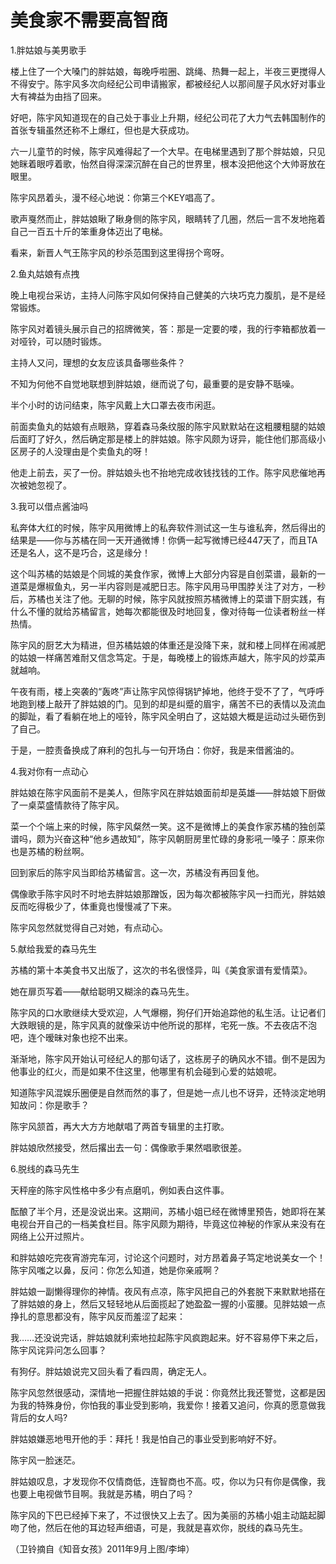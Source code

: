 # 美食家不需要高智商

1.胖姑娘与美男歌手 

楼上住了一个大嗓门的胖姑娘，每晚呼啦圈、跳绳、热舞一起上，半夜三更搅得人不得安宁。陈宇风多次向经纪公司申请搬家，都被经纪人以那间屋子风水好对事业大有裨益为由挡了回来。 

好吧，陈宇风知道现在的自己处于事业上升期，经纪公司花了大力气去韩国制作的首张专辑虽然还称不上爆红，但也是大获成功。 

六一儿童节的时候，陈宇风难得起了一个大早。在电梯里遇到了那个胖姑娘，只见她眯着眼哼着歌，怡然自得深深沉醉在自己的世界里，根本没把他这个大帅哥放在眼里。 

陈宇风昂着头，漫不经心地说：你第三个KEY唱高了。 

歌声戛然而止，胖姑娘瞅了瞅身侧的陈宇风，眼睛转了几圈，然后一言不发地拖着自己一百五十斤的笨重身体迈出了电梯。 

看来，新晋人气王陈宇风的秒杀范围到这里得拐个弯呀。 

2.鱼丸姑娘有点拽 

晚上电视台采访，主持人问陈宇风如何保持自己健美的六块巧克力腹肌，是不是经常锻炼。 

陈宇风对着镜头展示自己的招牌微笑，答：那是一定要的喽，我的行李箱都放着一对哑铃，可以随时锻炼。 

主持人又问，理想的女友应该具备哪些条件？ 

不知为何他不自觉地联想到胖姑娘，继而说了句，最重要的是安静不聒噪。 

半个小时的访问结束，陈宇风戴上大口罩去夜市闲逛。 

前面卖鱼丸的姑娘有点眼熟，穿着森马条纹服的陈宇风默默站在这粗腰粗腿的姑娘后面盯了好久，然后确定那是楼上的胖姑娘。陈宇风颇为讶异，能住他们那高级小区房子的人没理由是个卖鱼丸的呀！ 

他走上前去，买了一份。胖姑娘头也不抬地完成收钱找钱的工作。陈宇风悲催地再次被她忽视了。 

3.我可以借点酱油吗 

私奔体大红的时候，陈宇风用微博上的私奔软件测试这一生与谁私奔，然后得出的结果是——你与苏橘在同一天开通微博！你俩一起写微博已经447天了，而且TA还是名人，这不是巧合，这是缘分！ 

这个叫苏橘的姑娘是个同城的美食作家，微博上大部分内容是自创菜谱，最新的一道菜是爆椒鱼丸，另一半内容则是减肥日志。陈宇风用马甲围脖关注了对方，一秒后，苏橘也关注了他。无聊的时候，陈宇风就按照苏橘微博上的菜谱下厨实践，有什么不懂的就给苏橘留言，她每次都能很及时地回复，像对待每一位读者粉丝一样热情。 

陈宇风的厨艺大为精进，但苏橘姑娘的体重还是没降下来，就和楼上同样在闹减肥的姑娘一样痛苦难耐又信念笃定。于是，每晚楼上的锻炼声越大，陈宇风的炒菜声就越响。 

午夜有雨，楼上突袭的“轰咚”声让陈宇风惊得锅铲掉地，他终于受不了了，气呼呼地跑到楼上敲开了胖姑娘的门。见到的却是纠蹙的眉宇，痛苦不已的表情以及流血的脚趾，看了看躺在地上的哑铃，陈宇风全明白了，这姑娘大概是运动过头砸伤到了自己。 

于是，一腔责备换成了麻利的包扎与一句开场白：你好，我是来借酱油的。 

4.我对你有一点动心 

胖姑娘在陈宇风面前不是美人，但陈宇风在胖姑娘面前却是英雄——胖姑娘下厨做了一桌菜盛情款待了陈宇风。 

菜一个个端上来的时候，陈宇风粲然一笑。这不是微博上的美食作家苏橘的独创菜谱吗，颇为兴奋这种“他乡遇故知”，陈宇风朝厨房里忙碌的身影吼一嗓子：原来你也是苏橘的粉丝啊。 

回到家后的陈宇风当即给苏橘留言。这一次，苏橘没有再回复他。 

偶像歌手陈宇风时不时地去胖姑娘那蹭饭，因为每次都被陈宇风一扫而光，胖姑娘反而吃得极少了，体重竟也慢慢减了下来。 

陈宇风忽然就觉得自己对她，有点动心。 

5.献给我爱的森马先生 

苏橘的第十本美食书又出版了，这次的书名很怪异，叫《美食家谱有爱情菜》。 

她在扉页写着——献给聪明又糊涂的森马先生。 

陈宇风的口水歌继续大受欢迎，人气爆棚，狗仔们开始追踪他的私生活。让记者们大跌眼镜的是，陈宇风真的就像采访中他所说的那样，宅死一族。不去夜店不泡吧，连个暧昧对象也挖不出来。 

渐渐地，陈宇风开始认可经纪人的那句话了，这栋房子的确风水不错。倒不是因为他事业的红火，而是如果不住这里，他哪里有机会碰到心爱的姑娘呢。 

知道陈宇风混娱乐圈便是自然而然的事了，但是她一点儿也不讶异，还特淡定地明知故问：你是歌手？ 

陈宇风颔首，再大大方方地献唱了两首专辑里的主打歌。 

胖姑娘欣然接受，然后撂出去一句：偶像歌手果然唱歌很差。 

6.脱线的森马先生 

天秤座的陈宇风性格中多少有点磨叽，例如表白这件事。 

酝酿了半个月，还是没说出来。这期间，苏橘小姐已经在微博里预告，她即将在某电视台开自己的一档美食栏目。陈宇风颇为期待，毕竟这位神秘的作家从来没有在网络上公开过照片。 

和胖姑娘吃完夜宵游完车河，讨论这个问题时，对方昂着鼻子笃定地说美女一个！陈宇风嗤之以鼻，反问：你怎么知道，她是你亲戚啊？ 

胖姑娘一副懒得理你的神情。夜风有点凉，陈宇风把自己的外套脱下来默默地搭在了胖姑娘的身上，然后又轻轻地从后面揽起了她盈盈一握的小蛮腰。见胖姑娘一点挣扎的意思都没有，陈宇风反而羞涩了起来： 

我……还没说完话，胖姑娘就利索地拉起陈宇风疯跑起来。好不容易停下来之后，陈宇风诧异问怎么回事？ 

有狗仔。胖姑娘说完又回头看了看四周，确定无人。 

陈宇风忽然很感动，深情地一把握住胖姑娘的手说：你竟然比我还警觉，这都是因为我的特殊身份，你怕我的事业受到影响，我爱你！接着又追问，你真的愿意做我背后的女人吗? 

胖姑娘嫌恶地甩开他的手：拜托！我是怕自己的事业受到影响好不好。 

陈宇风一脸迷茫。 

胖姑娘叹息，才发现你不仅情商低，连智商也不高。哎，你以为只有你是偶像，我也要上电视做节目啊。我就是苏橘，明白了吗？ 

陈宇风的下巴已经掉下来了，不过很快又上去了。因为美丽的苏橘小姐主动踮起脚吻了他，然后在他的耳边轻声细语，可是，我就是喜欢你，脱线的森马先生。 

（卫铃摘自《知音女孩》2011年9月上图/李坤）